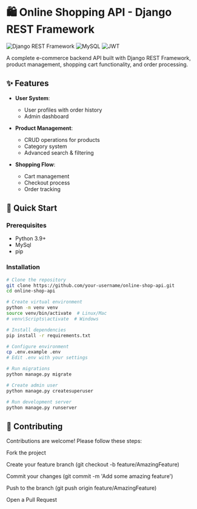 # 🛍️ Online Shopping API - Django REST Framework

![Django REST Framework](https://img.shields.io/badge/DJANGO-REST-ff1709?style=for-the-badge&logo=django&logoColor=white&color=ff1709&labelColor=gray)
![MySQL](https://img.shields.io/badge/MySQL-316192?style=for-the-badge&logo=mysql&logoColor=white)
![JWT](https://img.shields.io/badge/JWT-black?style=for-the-badge&logo=JSON%20web%20tokens)

A complete e-commerce backend API built with Django REST Framework, product management, shopping cart functionality, and order processing.

## ✨ Features

- **User System**:
  - User profiles with order history
  - Admin dashboard

- **Product Management**:
  - CRUD operations for products
  - Category system
  - Advanced search & filtering

- **Shopping Flow**:
  - Cart management
  - Checkout process
  - Order tracking

## 🚀 Quick Start

### Prerequisites
- Python 3.9+
- MySql
- pip

### Installation
```bash
# Clone the repository
git clone https://github.com/your-username/online-shop-api.git
cd online-shop-api

# Create virtual environment
python -m venv venv
source venv/bin/activate  # Linux/Mac
# venv\Scripts\activate  # Windows

# Install dependencies
pip install -r requirements.txt

# Configure environment
cp .env.example .env
# Edit .env with your settings

# Run migrations
python manage.py migrate

# Create admin user
python manage.py createsuperuser

# Run development server
python manage.py runserver
```

## 🤝 Contributing
Contributions are welcome! Please follow these steps:

Fork the project

Create your feature branch (git checkout -b feature/AmazingFeature)

Commit your changes (git commit -m 'Add some amazing feature')

Push to the branch (git push origin feature/AmazingFeature)

Open a Pull Request
